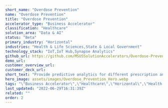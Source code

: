 ```yaml
---
short_name: "Overdose Prevention"
name: "Overdose Prevention"
title: "Overdose Prevention"
accelerator_type: "Business Accelerator"
classification: "Healthcare"
solution_area: "Data & AI"
status: "Beta"
primary_industry: "Horizontal"
industries: "Health & Life Sciences,State & Local Government"
technology_stack: "IoT,IoT Hub,Synapse Analytics"
github_url: https://github.com/MSUSSolutionAccelerators/Overdose-Prevention-Solution-Accelerator
demo_url: 
customer_overview_url: 
customer_deck_url: 
short_text: "Provide predictive analytics for different prescription and distribution services"
hero_image: assets/images/Overdose_Prevention_Hero.webp
tags: "\"Business Accelerator\",\"Healthcare\",\"Horizontal\",\"Health & Life Sciences\",\"State & Local Government\",\"IoT\",\"IoT Hub\",\"Synapse Analytics\",\"Data & AI\",\"Beta\""
last_updated: "2022-06-29T16:31:39Z"
related: ""
order: 2
---
```

